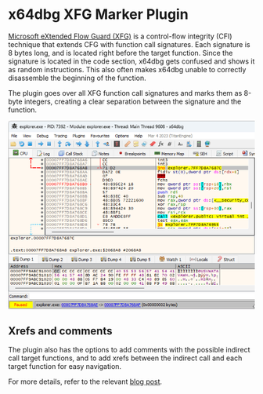 # x64dbg XFG Marker Plugin

[Microsoft eXtended Flow Guard
(XFG)](https://en.wikipedia.org/wiki/Control-flow_integrity#Microsoft_eXtended_Flow_Guard)
is a control-flow integrity (CFI) technique that extends CFG with function call
signatures. Each signature is 8 bytes long, and is located right before the
target function. Since the signature is located in the code section, x64dbg gets
confused and shows it as random instructions. This also often makes x64dbg
unable to correctly disassemble the beginning of the function.

The plugin goes over all XFG function call signatures and marks them as 8-byte
integers, creating a clear separation between the signature and the function.

![XFG Marker Plugin demo](demo.gif)

## Xrefs and comments

The plugin also has the options to add comments with the possible indirect call
target functions, and to add xrefs between the indirect call and each target
function for easy navigation.

For more details, refer to the relevant [blog
post](https://m417z.com/Leveraging-XFG-to-help-with-reverse-engineering/).
